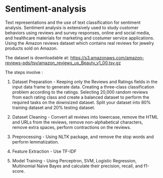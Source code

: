 # Sentiment-analysis

Text representations and the use of text classification for sentiment analysis. 
Sentiment analysis is extensively used to study customer behaviors using reviews and survey responses, online and social media, and healthcare materials for marketing and costumer service applications.
Using the Amazon reviews dataset which contains real reviews for jewelry products sold on Amazon.

The dataset is downloadable at:
https://s3.amazonaws.com/amazon-reviews-pds/tsv/amazon_reviews_us_Beauty_v1_00.tsv.gz

The steps involve :
1. Dataset Preparation - Keeping only the Reviews and Ratings fields in the input data frame to generate data. Creating a three-class classification problem according to the ratings. Selecting 20,000 random reviews from each rating class and create a balanced dataset to perform the required tasks on the downsized dataset. Split your dataset into 80% training dataset and 20% testing dataset. 

2. Dataset Cleaning - Convert all reviews into lowercase, remove the HTML and URLs from the reviews, remove non-alphabetical characters, remove extra spaces, perform contractions on the reviews.

3. Preprocessing - Using NLTK package, and remove the stop words and perform lemmatization.

4. Feature Extraction - Use TF-IDF
6. Model Training - Using Perceptron, SVM, Logistic Regression, Multinomial Naive Bayes and calculate their precision, recall, and f1-score. 
